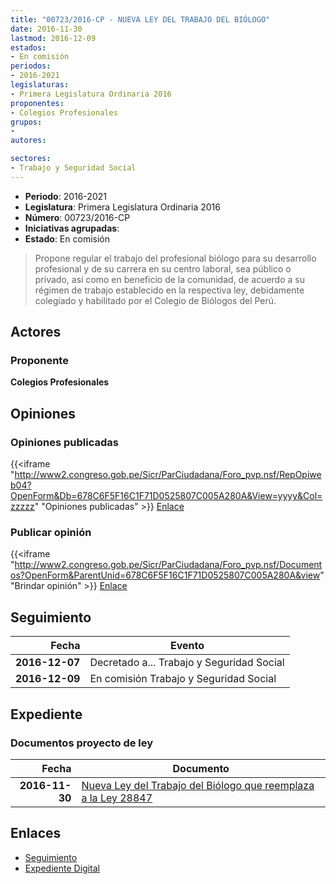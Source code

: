 ```yaml
---
title: "00723/2016-CP - NUEVA LEY DEL TRABAJO DEL BIÓLOGO"
date: 2016-11-30
lastmod: 2016-12-09
estados:
- En comisión
periodos:
- 2016-2021
legislaturas:
- Primera Legislatura Ordinaria 2016
proponentes:
- Colegios Profesionales
grupos:
- 
autores:

sectores:
- Trabajo y Seguridad Social
---
```

- **Periodo**: 2016-2021
- **Legislatura**: Primera Legislatura Ordinaria 2016
- **Número**: 00723/2016-CP
- **Iniciativas agrupadas**: 
- **Estado**: En comisión

> Propone regular el trabajo del profesional biólogo para su desarrollo profesional y de su carrera en su centro laboral, sea público o privado, así como en beneficio de la comunidad, de acuerdo a su régimen de trabajo establecido en la respectiva ley, debidamente colegiado y habilitado por el Colegio de Biólogos del Perú.


## Actores

### Proponente

**Colegios Profesionales**

## Opiniones

### Opiniones publicadas

{{<iframe "http://www2.congreso.gob.pe/Sicr/ParCiudadana/Foro_pvp.nsf/RepOpiweb04?OpenForm&Db=678C6F5F16C1F71D0525807C005A280A&View=yyyy&Col=zzzzz" "Opiniones publicadas" >}}
[Enlace](http://www2.congreso.gob.pe/Sicr/ParCiudadana/Foro_pvp.nsf/RepOpiweb04?OpenForm&Db=678C6F5F16C1F71D0525807C005A280A&View=yyyy&Col=zzzzz)

### Publicar opinión

{{<iframe "http://www2.congreso.gob.pe/Sicr/ParCiudadana/Foro_pvp.nsf/Documentos?OpenForm&ParentUnid=678C6F5F16C1F71D0525807C005A280A&view" "Brindar opinión" >}}
[Enlace](http://www2.congreso.gob.pe/Sicr/ParCiudadana/Foro_pvp.nsf/Documentos?OpenForm&ParentUnid=678C6F5F16C1F71D0525807C005A280A&view)


## Seguimiento

| Fecha | Evento |
|------:|--------|
| **2016-12-07** | Decretado a... Trabajo y Seguridad Social |
| **2016-12-09** | En comisión Trabajo y Seguridad Social |

## Expediente

### Documentos proyecto de ley

| Fecha | Documento |
|------:|-----------|
| **2016-11-30** | [Nueva Ley del Trabajo del Biólogo que reemplaza a la Ley 28847](http://www.leyes.congreso.gob.pe/Documentos/2016_2021/Proyectos_de_Ley_y_de_Resoluciones_Legislativas/PL0072320161130.pdf) |

## Enlaces

- [Seguimiento](http://www2.congreso.gob.pe/Sicr/TraDocEstProc/CLProLey2016.nsf/f7fff46988ca05b1052578e100829cc7/c86af07121e429420525807c0052b828?OpenDocument)
- [Expediente Digital](http://www2.congreso.gob.pe/Sicr/TraDocEstProc/Expvirt_2011.nsf/visbusqptramdoc1621/00723?opendocument)

